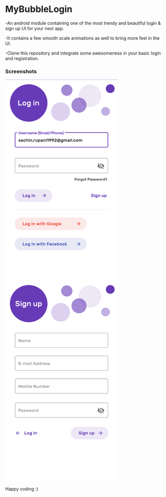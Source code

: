 # MyBubbleLogin

-An android module containing one of the most trendy and beautiful login & sign up UI for your next app.

-It contains a few smooth scale animations as well to bring more feel in the UI.

-Clone this repository and integrate some awesomeness in your basic login and registration.

### Screenshots

<img width="360" height="640" src="images/screenshot_login.png" alt="Image" >
<img width="360" height="640" src="images/screenshot_sign_up.png" alt="Image" >

Happy coding :)